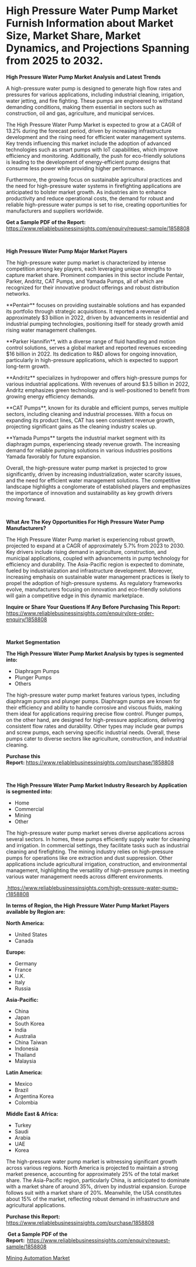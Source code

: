 <p><h1>High Pressure Water Pump Market Furnish Information about Market Size, Market Share, Market Dynamics, and Projections Spanning from 2025 to 2032.</h1></p><p><strong>High Pressure Water Pump Market Analysis and Latest Trends</strong></p>
<p><p>A high-pressure water pump is designed to generate high flow rates and pressures for various applications, including industrial cleaning, irrigation, water jetting, and fire fighting. These pumps are engineered to withstand demanding conditions, making them essential in sectors such as construction, oil and gas, agriculture, and municipal services. </p><p>The High Pressure Water Pump Market is expected to grow at a CAGR of 13.2% during the forecast period, driven by increasing infrastructure development and the rising need for efficient water management systems. Key trends influencing this market include the adoption of advanced technologies such as smart pumps with IoT capabilities, which improve efficiency and monitoring. Additionally, the push for eco-friendly solutions is leading to the development of energy-efficient pump designs that consume less power while providing higher performance.</p><p>Furthermore, the growing focus on sustainable agricultural practices and the need for high-pressure water systems in firefighting applications are anticipated to bolster market growth. As industries aim to enhance productivity and reduce operational costs, the demand for robust and reliable high-pressure water pumps is set to rise, creating opportunities for manufacturers and suppliers worldwide.</p></p>
<p><strong>Get a Sample PDF of the Report:&nbsp;</strong> <a href="https://www.reliablebusinessinsights.com/enquiry/request-sample/1858808?utm_campaign=3148&utm_medium=2&utm_source=Github&utm_content=ia&utm_term=10042025&utm_id=high-pressure-water-pump">https://www.reliablebusinessinsights.com/enquiry/request-sample/1858808</a></p>
<p>&nbsp;</p>
<p><strong>High Pressure Water Pump Major Market Players</strong></p>
<p><p>The high-pressure water pump market is characterized by intense competition among key players, each leveraging unique strengths to capture market share. Prominent companies in this sector include Pentair, Parker, Andritz, CAT Pumps, and Yamada Pumps, all of which are recognized for their innovative product offerings and robust distribution networks.</p><p>**Pentair** focuses on providing sustainable solutions and has expanded its portfolio through strategic acquisitions. It reported a revenue of approximately $3 billion in 2022, driven by advancements in residential and industrial pumping technologies, positioning itself for steady growth amid rising water management challenges.</p><p>**Parker Hannifin**, with a diverse range of fluid handling and motion control solutions, serves a global market and reported revenues exceeding $16 billion in 2022. Its dedication to R&D allows for ongoing innovation, particularly in high-pressure applications, which is expected to support long-term growth.</p><p>**Andritz** specializes in hydropower and offers high-pressure pumps for various industrial applications. With revenues of around $3.5 billion in 2022, Andritz emphasizes green technology and is well-positioned to benefit from growing energy efficiency demands.</p><p>**CAT Pumps**, known for its durable and efficient pumps, serves multiple sectors, including cleaning and industrial processes. With a focus on expanding its product lines, CAT has seen consistent revenue growth, projecting significant gains as the cleaning industry scales up.</p><p>**Yamada Pumps** targets the industrial market segment with its diaphragm pumps, experiencing steady revenue growth. The increasing demand for reliable pumping solutions in various industries positions Yamada favorably for future expansion.</p><p>Overall, the high-pressure water pump market is projected to grow significantly, driven by increasing industrialization, water scarcity issues, and the need for efficient water management solutions. The competitive landscape highlights a conglomerate of established players and emphasizes the importance of innovation and sustainability as key growth drivers moving forward.</p></p>
<p>&nbsp;</p>
<p><strong>What Are The Key Opportunities For High Pressure Water Pump Manufacturers?</strong></p>
<p><p>The High Pressure Water Pump market is experiencing robust growth, projected to expand at a CAGR of approximately 5.7% from 2023 to 2030. Key drivers include rising demand in agriculture, construction, and municipal applications, coupled with advancements in pump technology for efficiency and durability. The Asia-Pacific region is expected to dominate, fueled by industrialization and infrastructure development. Moreover, increasing emphasis on sustainable water management practices is likely to propel the adoption of high-pressure systems. As regulatory frameworks evolve, manufacturers focusing on innovation and eco-friendly solutions will gain a competitive edge in this dynamic marketplace.</p></p>
<p><strong>Inquire or Share Your Questions If Any Before Purchasing This Report:</strong> <a href="https://www.reliablebusinessinsights.com/enquiry/pre-order-enquiry/1858808?utm_campaign=3148&utm_medium=2&utm_source=Github&utm_content=ia&utm_term=10042025&utm_id=high-pressure-water-pump">https://www.reliablebusinessinsights.com/enquiry/pre-order-enquiry/1858808</a></p>
<p>&nbsp;</p>
<p><strong>Market Segmentation</strong></p>
<p><strong>The High Pressure Water Pump Market Analysis by types is segmented into:</strong></p>
<p><ul><li>Diaphragm Pumps</li><li>Plunger Pumps</li><li>Others</li></ul></p>
<p><p>The high-pressure water pump market features various types, including diaphragm pumps and plunger pumps. Diaphragm pumps are known for their efficiency and ability to handle corrosive and viscous fluids, making them ideal for applications requiring precise flow control. Plunger pumps, on the other hand, are designed for high-pressure applications, delivering consistent flow rates and durability. Other types may include gear pumps and screw pumps, each serving specific industrial needs. Overall, these pumps cater to diverse sectors like agriculture, construction, and industrial cleaning.</p></p>
<p><strong>Purchase this Report:&nbsp;</strong><a href="https://www.reliablebusinessinsights.com/purchase/1858808?utm_campaign=3148&utm_medium=2&utm_source=Github&utm_content=ia&utm_term=10042025&utm_id=high-pressure-water-pump">https://www.reliablebusinessinsights.com/purchase/1858808</a></p>
<p>&nbsp;</p>
<p><strong>The High Pressure Water Pump Market Industry Research by Application is segmented into:</strong></p>
<p><ul><li>Home</li><li>Commercial</li><li>Mining</li><li>Other</li></ul></p>
<p><p>The high-pressure water pump market serves diverse applications across several sectors. In homes, these pumps efficiently supply water for cleaning and irrigation. In commercial settings, they facilitate tasks such as industrial cleaning and firefighting. The mining industry relies on high-pressure pumps for operations like ore extraction and dust suppression. Other applications include agricultural irrigation, construction, and environmental management, highlighting the versatility of high-pressure pumps in meeting various water management needs across different environments.</p></p>
<p><a href="https://www.reliablebusinessinsights.com/high-pressure-water-pump-r1858808?utm_campaign=3148&utm_medium=2&utm_source=Github&utm_content=ia&utm_term=10042025&utm_id=high-pressure-water-pump">&nbsp;https://www.reliablebusinessinsights.com/high-pressure-water-pump-r1858808</a></p>
<p><strong>In terms of Region, the High Pressure Water Pump Market Players available by Region are:</strong></p>
<p>
    <p> <strong> North America: </strong>
        <ul>
            <li>United States</li>
            <li>Canada</li>
        </ul>
        </p> 
    <p> <strong> Europe: </strong>
        <ul>
            <li>Germany</li>
            <li>France</li>
            <li>U.K.</li>
            <li>Italy</li>
            <li>Russia</li>
        </ul>
        </p> 
    <p> <strong> Asia-Pacific: </strong>
        <ul>
            <li>China</li>
            <li>Japan</li>
            <li>South Korea</li>
            <li>India</li>
            <li>Australia</li>
            <li>China Taiwan</li>
            <li>Indonesia</li>
            <li>Thailand</li>
            <li>Malaysia</li>
        </ul>
        </p> 
    <p> <strong> Latin America: </strong>
        <ul>
            <li>Mexico</li>
            <li>Brazil</li>
            <li>Argentina Korea</li>
            <li>Colombia</li>
        </ul>
        </p> 
    <p> <strong> Middle East & Africa: </strong>
        <ul>
            <li>Turkey</li>
            <li>Saudi</li>
            <li>Arabia</li>
            <li>UAE</li>
            <li>Korea</li>
        </ul>
    </p>
    </p>
<p><p>The high-pressure water pump market is witnessing significant growth across various regions. North America is projected to maintain a strong market presence, accounting for approximately 25% of the total market share. The Asia-Pacific region, particularly China, is anticipated to dominate with a market share of around 35%, driven by industrial expansion. Europe follows suit with a market share of 20%. Meanwhile, the USA constitutes about 15% of the market, reflecting robust demand in infrastructure and agricultural applications.</p></p>
<p><strong>Purchase this Report: </strong><a href="https://www.reliablebusinessinsights.com/purchase/1858808?utm_campaign=3148&utm_medium=2&utm_source=Github&utm_content=ia&utm_term=10042025&utm_id=high-pressure-water-pump">https://www.reliablebusinessinsights.com/purchase/1858808</a></p>
<p>&nbsp;<strong>Get a Sample PDF of the Report:&nbsp;&nbsp;</strong><a href="https://www.reliablebusinessinsights.com/enquiry/request-sample/1858808?utm_campaign=3148&utm_medium=2&utm_source=Github&utm_content=ia&utm_term=10042025&utm_id=high-pressure-water-pump">https://www.reliablebusinessinsights.com/enquiry/request-sample/1858808</a></p>
<p><strong></strong></p>
<p><p><a href="https://github.com/dailyspunj47/Market-Research-Report-List-1/blob/main/mining-automation-market.md?utm_campaign=3148&utm_medium=2&utm_source=Github&utm_content=ia&utm_term=10042025&utm_id=high-pressure-water-pump">Mining Automation Market</a></p></p>